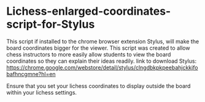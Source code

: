 # Lichess-enlarged-coordinates-script-for-Stylus
 This script if installed to the chrome browser extension Stylus, will make the board coordinates bigger for the viewer.
 This script was created to allow chess instructors to more easily allow students to view the board coordinates so they can explain their ideas readily. 
 link to download Stylus: https://chrome.google.com/webstore/detail/stylus/clngdbkpkpeebahjckkjfobafhncgmne?hl=en

Ensure that you set your lichess coordinates to display outside the board within your lichess settings.
